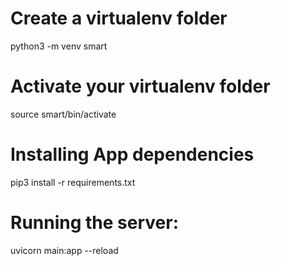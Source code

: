 # Create a virtualenv folder
python3 -m venv smart

# Activate your virtualenv folder
source smart/bin/activate

# Installing App dependencies
pip3 install -r requirements.txt

# Running the server:
uvicorn main:app --reload